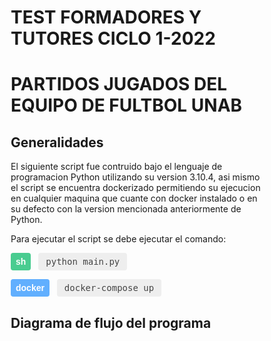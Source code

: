 # TEST FORMADORES Y TUTORES CICLO 1-2022

# PARTIDOS JUGADOS DEL EQUIPO DE FULTBOL UNAB

## Generalidades

El siguiente script fue contruido bajo el lenguaje de programacion Python utilizando su version 3.10.4, asi mismo el script se encuentra dockerizado permitiendo su ejecucion en cualquier maquina que cuante con docker instalado o en su defecto con la version mencionada anteriormente de Python.

Para ejecutar el script se debe ejecutar el comando:

<span class="bash">**sh**</span> <span class="endpoint">python main.py </span>

<span class="docker">**docker**</span> <span class="endpoint">docker-compose up</span>

## Diagrama de flujo del programa



<style>
*, html {
    box-sizing: border-box;
}
.docker, .bash {
    display: inline-block;
    padding: 6px 8px;
    background-color: #888;
    border-radius: 4px;
    color: #fff;
    margin-right: 8px;
    font-family: sans-serif;
}
.docker {
    background-color: #61affe;
}
.bash {
    background-color: #49cc90;
}

blockquote {
    border-left: 6px solid #fdd402;
    margin-bottom: auto;
    padding: 5px 10px;
    font-size: 13px;
}
.endpoint {
    display: inline-block;
    padding: 6px 12px;
    background-color: #eee;
    border-radius: 4px;
    color: #444;
    font-family: monospace;
}
</style>